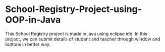 # School-Registry-Project-using-OOP-in-Java
This School Registry project is made in java using eclipse ide. In this project, we can submit details of student and teacher through window and buttons in better way.
